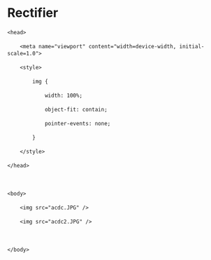 # Rectifier

<!doctype html>

<html>



    <head>

        <meta name="viewport" content="width=device-width, initial-scale=1.0">

        <style>

            img {

                width: 100%;

                object-fit: contain;

                pointer-events: none;

            }

        </style>

    </head>



    <body>

        <img src="acdc.JPG" />

        <img src="acdc2.JPG" />



    </body>



</html>
